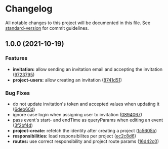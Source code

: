 # Changelog

All notable changes to this project will be documented in this file. See [standard-version](https://github.com/conventional-changelog/standard-version) for commit guidelines.

## 1.0.0 (2021-10-19)


### Features

* **invitation:** allow sending an invitation email and accepting the invitation ([9723795](https://github.com/bbortt/event-planner/commit/97237957865f79cd8f200a99572ee3ea52b6db52))
* **project-users:** allow creating an invitation ([8741d51](https://github.com/bbortt/event-planner/commit/8741d519dd561236ec9f7fea4351d0d2ea795565))


### Bug Fixes

* do not update invitation's token and accepted values when updating it ([6deb60d](https://github.com/bbortt/event-planner/commit/6deb60dc2fa160ac972c5c8f981ab3c62101efc8))
* ignore case login when assigning user to invitation ([0894067](https://github.com/bbortt/event-planner/commit/08940677eb7bf25e368094d8b051cbd055a9516a))
* pass event's start- and endTime as queryParams when editing an event ([3f2bf4d](https://github.com/bbortt/event-planner/commit/3f2bf4dbc7478bdae1dc7c2428fe6dd42dac9eeb))
* **project-create:** refetch the identity after creating a project ([fc5605b](https://github.com/bbortt/event-planner/commit/fc5605b4355d13847860f763a06e65451aa61999))
* **responsibilities:** load responsibilites per project ([ec2c8d6](https://github.com/bbortt/event-planner/commit/ec2c8d648971797632219990319792da7ff8a197))
* **routes:** use correct responsibility and project route params ([16d42c0](https://github.com/bbortt/event-planner/commit/16d42c0de80b87e676edf8debcb5dafe44681685))
